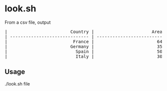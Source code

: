# look.sh

From a csv file, output
<pre>
|                        Country |                      Area (sk) |
| ------------------------------ | ------------------------------ |
|                         France |                        643 801 |
|                        Germany |                        357 376 |
|                          Spain |                        505 990 |
|                          Italy |                        301 338 |
</pre>

## Usage
./look.sh file
